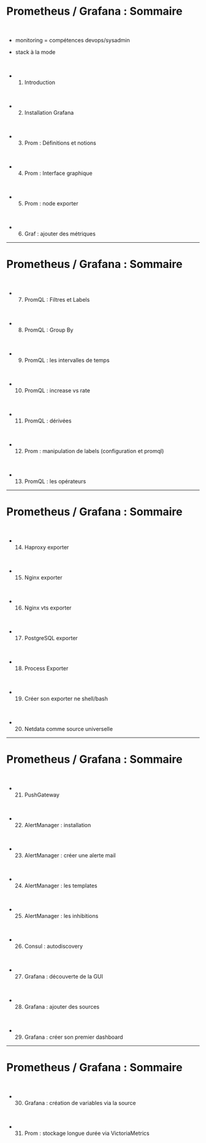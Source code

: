 


# Prometheus / Grafana : Sommaire


<br>


* monitoring = compétences devops/sysadmin

* stack à la mode

<br>


* 1. Introduction

<br>


* 2. Installation Grafana

<br>


* 3. Prom : Définitions et notions

<br>


* 4. Prom : Interface graphique

<br>


* 5. Prom : node exporter

<br>


* 6. Graf : ajouter des métriques


--------------------------------------------------------------------


# Prometheus / Grafana : Sommaire


<br>


* 7. PromQL : Filtres et Labels

<br>


* 8. PromQL : Group By

<br>


* 9. PromQL : les intervalles de temps

<br>


* 10. PromQL : increase vs rate

<br>


* 11. PromQL : dérivées

<br>


* 12. Prom : manipulation de labels (configuration et promql)

<br>


* 13. PromQL : les opérateurs

--------------------------------------------------------------------


# Prometheus / Grafana : Sommaire


<br>


* 14. Haproxy exporter

<br>


* 15. Nginx exporter

<br>


* 16. Nginx vts exporter

<br>


* 17. PostgreSQL exporter

<br>


* 18. Process Exporter

<br>


* 19. Créer son exporter ne shell/bash

<br>


* 20. Netdata comme source universelle


--------------------------------------------------------------------- 


# Prometheus / Grafana : Sommaire


<br>


* 21. PushGateway

<br>


* 22. AlertManager : installation

<br>


* 23. AlertManager : créer une alerte mail

<br>


* 24. AlertManager : les templates

<br>


* 25. AlertManager : les inhibitions

<br>


* 26. Consul : autodiscovery

<br>


* 27. Grafana : découverte de la GUI

<br>


* 28. Grafana : ajouter des sources

<br>


* 29. Grafana : créer son premier dashboard


--------------------------------------------------------------------- 


# Prometheus / Grafana : Sommaire


<br>


* 30. Grafana : création de variables via la source

<br>


* 31. Prom : stockage longue durée via VictoriaMetrics
